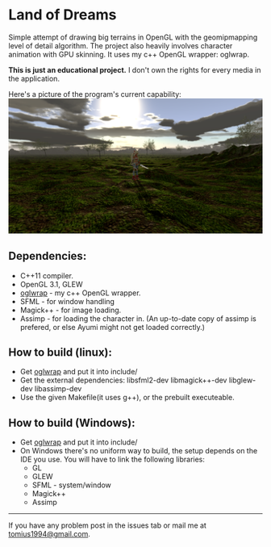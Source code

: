 Land of Dreams
===

Simple attempt of drawing big terrains in OpenGL with the geomipmapping level of detail algorithm. The project also heavily involves character animation with GPU skinning. It uses my c++ OpenGL wrapper: oglwrap. 

**This is just an educational project.** I don't own the rights for every media in the application.

Here's a picture of the program's current capability:
![screenshot](screenshot.png) 

Dependencies:
-------------
* C++11 compiler.
* OpenGL 3.1, GLEW
* [oglwrap](https://github.com/Tomius/oglwrap) - my c++ OpenGL wrapper.
* SFML - for window handling
* Magick++ - for image loading.
* Assimp - for loading the character in. (An up-to-date copy of assimp is prefered, or else Ayumi might not get loaded correctly.)


How to build (linux):
--------------------
* Get [oglwrap](https://github.com/Tomius/oglwrap) and put it into include/
* Get the external dependencies: libsfml2-dev libmagick++-dev libglew-dev libassimp-dev
* Use the given Makefile(it uses g++), or the prebuilt executeable.

How to build (Windows):
----------------------
* Get [oglwrap](https://github.com/Tomius/oglwrap) and put it into include/
* On Windows there's no uniform way to build, the setup depends on the IDE you use. You will have to link the following libraries:
  * GL
  * GLEW
  * SFML - system/window
  * Magick++
  * Assimp

----------------------
If you have any problem post in the issues tab or mail me at tomius1994@gmail.com.
